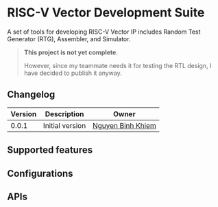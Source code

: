 # RISC-V Vector Development Suite

A set of tools for developing RISC-V Vector IP includes Random Test Generator (RTG), Assembler, and Simulator.

> **This project is not yet complete**.
>
> However, since my teammate needs it for testing the RTL design, I have decided to publish it anyway.

## Changelog

| Version | Description     | Owner                                              |
| ------- | --------------- | -------------------------------------------------- |
| 0.0.1   | Initial version | [Nguyen Binh Khiem](https://github.com/khiemnb153) |

## Supported features

## Configurations

## APIs
